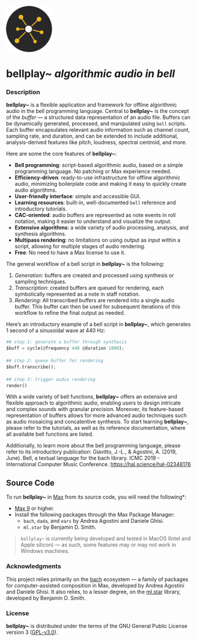 <img src="media/logo.png" alt="bellplay logo" width="125"/>

# **bellplay~** _algorithmic audio in bell_

### Description

**bellplay~** is a flexible application and framework for offline algorithmic audio in the bell programming language. Central to **bellplay~** is the concept of the _buffer_ — a structured data representation of an audio file. Buffers can be dynamically generated, processed, and manipulated using `bell` scripts. Each buffer encapsulates relevant audio information such as channel count, sampling rate, and duration, and can be extended to include additional, analysis-derived features like pitch, loudness, spectral centroid, and more.

Here are some the core features of **bellplay~**:

- **Bell programming**: script-based algorithmic audio, based on a simple programming language. No patching or Max experience needed.
- **Efficiency-driven**: ready-to-use infrastructure for offline algorithmic audio, minimizing boilerplate code and making it easy to quickly create audio algorithms.
- **User-friendly interface**: simple and accessible GUI.
- **Learning resources**: built-in, well-documented `bell` reference and introductory tutorials.
- **CAC-oriented**: audio buffers are represented as note events in roll notation, making it easier to understand and visualize the output.
- **Extensive algorithms**: a wide variety of audio processing, analysis, and synthesis algorithms.
- **Multipass rendering**: no limitations on using output as input within a script, allowing for multiple stages of audio rendering.
- **Free**: No need to have a Max license to use it.

The general workflow of a bell script in **bellplay~** is the following:

1. _Generation_: buffers are created and processed using synthesis or sampling techniques.
2. _Transcription_: created buffers are queued for rendering, each symbolically represented as a note in staff notation.
3. _Rendering_: All transcribed buffers are rendered into a single audio buffer. This buffer can then be used for subsequent iterations of this workflow to refine the final output as needed.

Here’s an introductory example of a bell script in **bellplay~**, which generates 1 second of a sinusoidal wave at 440 Hz:

```py
## step 1: generate a buffer through synthesis
$buff = cycle(@frequency 440 @duration 1000);

## step 2: queue buffer for rendering
$buff.transcribe();

## step 3: trigger audio rendering
render()
```

With a wide variety of bell functions, **bellplay~** offers an extensive and flexible approach to algorithmic audio, enabling users to design intricate and complex sounds with granular precision. Moreover, its feature-based representation of buffers allows for more advanced audio techniques such as audio mosaicing and concatentive synthesis. To start learning **bellplay~**, please refer to the tutorials, as well as its reference documentation, where all available bell functions are listed.

Additionally, to learn more about the bell programming language, please refer to its introductory publication:
Giavitto, J.-L., & Agostini, A. (2019, June). Bell, a textual language for the bach library. ICMC 2019 - International Computer Music Conference. https://hal.science/hal-02348176

## Source Code

To run **bellplay~** in [Max](https://cycling74.com/downloads) from its source code, you will need the following\*:

- [Max 9](https://cycling74.com/downloads) or higher.
- Install the following packages through the Max Package Manager:
  - `bach`, `dada`, and `ears` by Andrea Agostini and Daniele Ghisi.
  - `ml.star` by Benjamin D. Smith.

> `bellplay~` is currently being developed and tested in MacOS (Intel and Apple silicon) — as such, some features may or may not work in Windows machines.

### Acknowledgments

This project relies primarily on the [bach](https://bachproject.net) ecosystem — a family of packages for computer-assisted composition in Max, developed by Andrea Agostini and Daniele Ghisi. It also relies, to a lesser degree, on the [ml.star](<[https://](https://www.benjamindaysmith.com/ml-machine-learning-toolkit-in-max)>) library, developed by Benjamin D. Smith.

### License

**bellplay~** is distributed under the terms of the GNU General Public License version 3 ([GPL-v3.0](https://www.gnu.org/licenses/gpl-3.0.en.html)).
